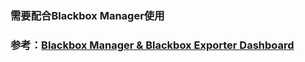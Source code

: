 ### 需要配合Blackbox Manager使用

### 参考：[Blackbox Manager & Blackbox Exporter Dashboard](https://github.com/starsliao/ConsulManager)

